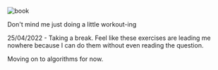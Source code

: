 ![book](https://i.imgur.com/eGGj3o8.png)

Don't mind me just doing a little workout-ing

25/04/2022 - Taking a break. 
Feel like these exercises are leading me nowhere because I can do them without even reading the question. 

Moving on to algorithms for now.